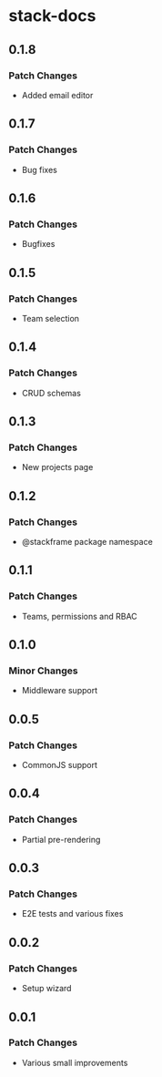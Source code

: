 # stack-docs

## 0.1.8

### Patch Changes

- Added email editor

## 0.1.7

### Patch Changes

- Bug fixes

## 0.1.6

### Patch Changes

- Bugfixes

## 0.1.5

### Patch Changes

- Team selection

## 0.1.4

### Patch Changes

- CRUD schemas

## 0.1.3

### Patch Changes

- New projects page

## 0.1.2

### Patch Changes

- @stackframe package namespace

## 0.1.1

### Patch Changes

- Teams, permissions and RBAC

## 0.1.0

### Minor Changes

- Middleware support

## 0.0.5

### Patch Changes

- CommonJS support

## 0.0.4

### Patch Changes

- Partial pre-rendering

## 0.0.3

### Patch Changes

- E2E tests and various fixes

## 0.0.2

### Patch Changes

- Setup wizard

## 0.0.1

### Patch Changes

- Various small improvements
